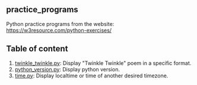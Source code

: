 ## practice_programs

Python practice programs from the website: https://w3resource.com/python-exercises/

## Table of content 

1. [twinkle_twinkle.py](scripts/twinkle_twinkle.py): Display "Twinkle Twinkle" poem in a specific format.
2. [python_version.py](scripts/python_version.py): Display python version.
3. [time.py](scripts/time.py): Display localtime or time of another desired timezone.
